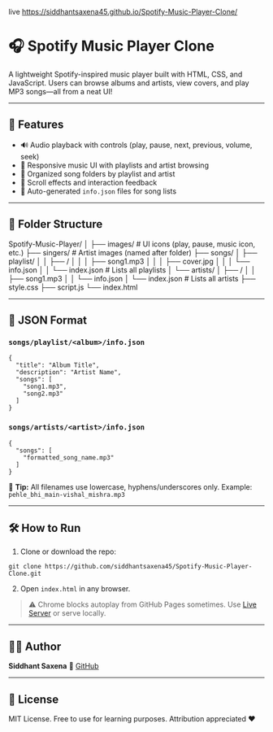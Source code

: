 
live https://siddhantsaxena45.github.io/Spotify-Music-Player-Clone/

# 🎧 Spotify Music Player Clone

A lightweight Spotify-inspired music player built with HTML, CSS, and JavaScript. Users can browse albums and artists, view covers, and play MP3 songs—all from a neat UI!

---

## 🚀 Features

- 🔊 Audio playback with controls (play, pause, next, previous, volume, seek)
- 🎨 Responsive music UI with playlists and artist browsing
- 📁 Organized song folders by playlist and artist
- 🧠 Scroll effects and interaction feedback
- 📂 Auto-generated `info.json` files for song lists

---

## 📁 Folder Structure



Spotify-Music-Player/
│
├── images/               # UI icons (play, pause, music icon, etc.)
├── singers/              # Artist images (named after folder)
├── songs/
│   ├── playlist/
│   │   ├── <album-folder>/
│   │   │   ├── song1.mp3
│   │   │   ├── cover.jpg
│   │   │   └── info.json
│   │   └── index.json    # Lists all playlists
│   └── artists/
│       ├── <artist-folder>/
│       │   ├── song1.mp3
│       │   └── info.json
│       └── index.json    # Lists all artists
├── style.css
├── script.js
└── index.html


---

## 🧾 JSON Format

### `songs/playlist/<album>/info.json`

```
{
  "title": "Album Title",
  "description": "Artist Name",
  "songs": [
    "song1.mp3",
    "song2.mp3"
  ]
}
```

### `songs/artists/<artist>/info.json`

```
{
  "songs": [
    "formatted_song_name.mp3"
  ]
}
```

🎯 **Tip:** All filenames use lowercase, hyphens/underscores only. Example:
`pehle_bhi_main-vishal_mishra.mp3`

---

## 🛠️ How to Run

1. Clone or download the repo:

```
git clone https://github.com/siddhantsaxena45/Spotify-Music-Player-Clone.git
```

2. Open `index.html` in any browser.

> ⚠️ Chrome blocks autoplay from GitHub Pages sometimes. Use [Live Server](https://marketplace.visualstudio.com/items?itemName=ritwickdey.LiveServer) or serve locally.

---


## 🧑‍💻 Author

**Siddhant Saxena**
🔗 [GitHub](https://github.com/siddhantsaxena45)

---

## 📄 License

MIT License. Free to use for learning purposes. Attribution appreciated ❤️
